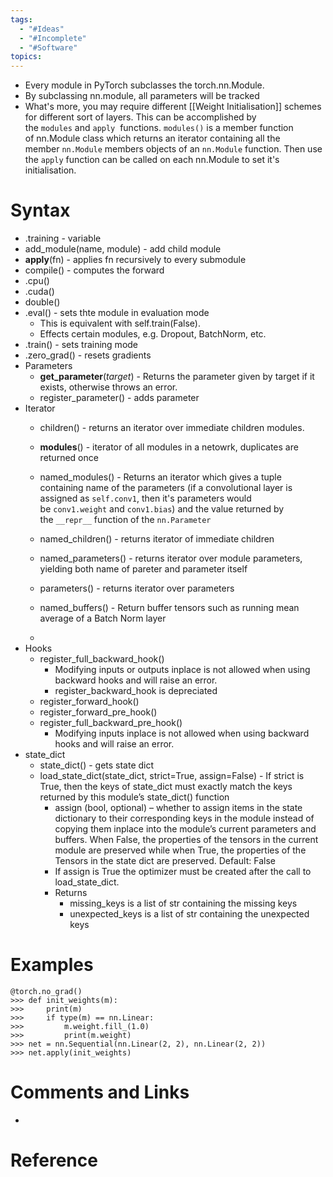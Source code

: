 ```yaml
---
tags:
  - "#Ideas"
  - "#Incomplete"
  - "#Software"
topics:
---
```

- Every module in PyTorch subclasses the torch.nn.Module.
- By subclassing nn.module, all parameters will be tracked
-  What's more, you may require different [[Weight Initialisation]] schemes for different sort of layers. This can be accomplished by the `modules` and `apply`  functions. `modules()` is a member function of nn.Module class which returns an iterator containing all the member `nn.Module` members objects of an `nn.Module` function. Then use the `apply` function can be called on each nn.Module to set it's initialisation.
# Syntax
- .training - variable
- add_module(name, module) - add child module
- **apply**(fn) - applies fn recursively to every submodule
- compile() - computes the forward
- .cpu()
- .cuda()
- double()
- .eval() - sets thte module in evaluation mode
	- This is equivalent with self.train(False).
	- Effects certain modules, e.g. Dropout, BatchNorm, etc.
- .train() - sets training mode
- .zero_grad() - resets gradients
- Parameters
	- **get_parameter**(_target_) - Returns the parameter given by target if it exists, otherwise throws an error.
	- register_parameter() - adds parameter
- Iterator
	- children() - returns an iterator over immediate children modules. 
	- **modules**() - iterator of all modules in a netowrk, duplicates are returned once 
	- named_modules() - Returns an iterator which gives a tuple containing name of the parameters (if a convolutional layer is assigned as `self.conv1`, then it's parameters would be `conv1.weight` and `conv1.bias`) and the value returned by the `__repr__` function of the `nn.Parameter`
	- named_children() - returns iterator of immediate children
	- named_parameters() - returns iterator over module parameters, yielding both name of pareter and parameter itself
	- parameters() - returns iterator over parameters
	- named_buffers() - Return buffer tensors such as running mean average of a Batch Norm layer
	
	- 
- Hooks
	- register_full_backward_hook()
		- Modifying inputs or outputs inplace is not allowed when using backward hooks and will raise an error.
		- register_backward_hook is depreciated
	- register_forward_hook()
	- register_forward_pre_hook()
	- register_full_backward_pre_hook()
		- Modifying inputs inplace is not allowed when using backward hooks and will raise an error.
- state_dict
	- state_dict() - gets state dict
	- load_state_dict(state_dict, strict=True, assign=False) - If strict is True, then the keys of state_dict must exactly match the keys returned by this module’s state_dict() function
		- assign (bool, optional) – whether to assign items in the state dictionary to their corresponding keys in the module instead of copying them inplace into the module’s current parameters and buffers. When False, the properties of the tensors in the current module are preserved while when True, the properties of the Tensors in the state dict are preserved. Default: False
		- If assign is True the optimizer must be created after the call to load_state_dict.
		- Returns
			- missing_keys is a list of str containing the missing keys
			- unexpected_keys is a list of str containing the unexpected keys


# Examples
```
@torch.no_grad()
>>> def init_weights(m):
>>>     print(m)
>>>     if type(m) == nn.Linear:
>>>         m.weight.fill_(1.0)
>>>         print(m.weight)
>>> net = nn.Sequential(nn.Linear(2, 2), nn.Linear(2, 2))
>>> net.apply(init_weights)
```

# Comments and Links
- 
# Reference
